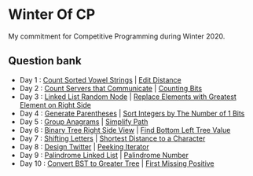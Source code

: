 # Winter Of CP
My commitment for Competitive Programming during Winter 2020.

## Question bank
- Day 1 : [Count Sorted Vowel Strings](https://leetcode.com/problems/count-sorted-vowel-strings/) | [Edit Distance](https://leetcode.com/problems/edit-distance/)
- Day 2 : [Count Servers that Communicate](https://leetcode.com/problems/count-servers-that-communicate/) | [Counting Bits](https://leetcode.com/problems/counting-bits/)
- Day 3 : [Linked List Random Node](https://leetcode.com/problems/linked-list-random-node/) | [Replace Elements with Greatest Element on Right Side](https://leetcode.com/problems/replace-elements-with-greatest-element-on-right-side/)
- Day 4 : [Generate Parentheses](https://leetcode.com/problems/generate-parentheses/) | [Sort Integers by The Number of 1 Bits](https://leetcode.com/problems/sort-integers-by-the-number-of-1-bits/)
- Day 5 : [Group Anagrams](https://leetcode.com/problems/group-anagrams/) | [Simplify Path](https://leetcode.com/problems/simplify-path/)
- Day 6 : [Binary Tree Right Side View](https://leetcode.com/problems/binary-tree-right-side-view/) | [Find Bottom Left Tree Value](https://leetcode.com/problems/find-bottom-left-tree-value/)
- Day 7 : [Shifting Letters](https://leetcode.com/problems/shifting-letters/) | [Shortest Distance to a Character](https://leetcode.com/problems/shortest-distance-to-a-character/)
- Day 8 : [Design Twitter](https://leetcode.com/problems/design-twitter/) | [Peeking Iterator](https://leetcode.com/problems/peeking-iterator/)
- Day 9 : [Palindrome Linked List](https://leetcode.com/problems/palindrome-linked-list/) | [Palindrome Number](http://leetcode.com/problems/palindrome-number/)
- Day 10 : [Convert BST to Greater Tree](https://leetcode.com/problems/convert-bst-to-greater-tree/) | [First Missing Positive](https://leetcode.com/problems/first-missing-positive/)